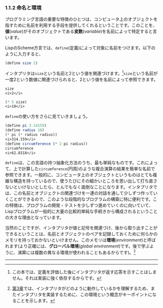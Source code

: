 ### <span class="chapnum">1.1.2</span> 命名と環境

プログラミング言語の重要な特徴のひとつは、コンピュータ上のオブジェクトを指すために名前を利用する手段を提供してくれるということです。このことを、**値**(_value_)がそのオブジェクトである**変数**(_variable_)を名前によって特定すると言います。


LispのScheme方言では、$\texttt{define}$(定義)によって対象に名前をつけます。以下のように入力すると、

```scheme
(define size 2)
```


インタプリタは$\texttt{size}$という名前と2という値を関連づけます。[^8]$\texttt{size}$という名前が一度2という数値に関連づけられると、2という値を名前によって参照できます。

```scheme
size
<i>2</i>
```

```scheme
(* 5 size)
<i>10</i>
```


$\texttt{define}$の使い方をさらに見ていきましょう。

```scheme
(define pi 3.14159)
(define radius 10)
(* pi (* radius radius))
<i>314.159</i>
(define circumference (* 2 pi radius))
circumference
<i>62.8318</i>
```


$\texttt{define}$は、この言語の持つ抽象化方法のうち、最も単純なものです。これによって、上で計算した$\texttt{circumference}$(円周)のような複合演算の結果を簡単な名前で参照できます。一般的に、コンピュータ上のオブジェクトというものはとても複雑な構造を持っているので、使うたびにその細かいところを思い出して打ち直さないといけないとしたら、とんでもなく面倒なことになります。インタプリタでは、この名前とオブジェクトの関連づけを一連の対話を通して少しずつ作っていくことができるので、このような段階的なプログラムの構築に特に便利です。この特徴は、プログラムの開発・テストを少しずつ進めていくのに向いていて、Lispプログラムが一般的に大量の比較的単純な手続きから構成されるということの大きな理由となっています。


当然のことですが、インタプリタが値と記号を関連づけ、後から取り出すことができるということは、名前とオブジェクトのペアを記録しておくために何らかのメモリを持っておかないといけません。このメモリは**環境**(_environment_)と呼ばれます(より正確には、**グローバル環境**(_global environment_)です。後で学ぶように、演算には複数の異なる環境が使われることもあるからです)。[^9]

---

[^8]: この本では、定義を評価した後にインタプリタが返す応答を示すことはしません。それは実装に強く依存するからです。

[^9]: [第3章](3_Modularity_Objects_and_State.md)では、インタプリタがどのように動作しているかを理解するため、またインタプリタを実装するために、この環境という概念がキーポイントになることを示します。
